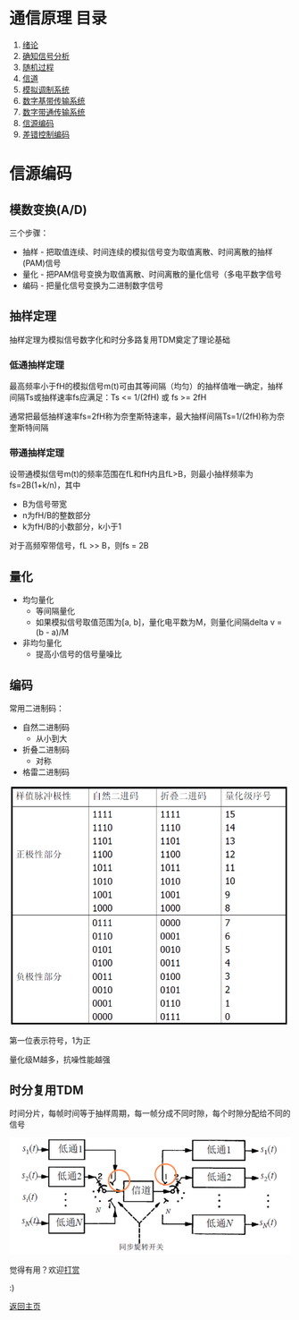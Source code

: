 # 通信原理 目录

1. [绪论](1.md)
2. [确知信号分析](2.md)
3. [随机过程](3.md)
4. [信道](4.md)
5. [模拟调制系统](5.md)
6. [数字基带传输系统](6.md)
7. [数字带通传输系统](7.md)
8. [信源编码](8.md)
9. [差错控制编码](9.md)


# 信源编码

## 模数变换(A/D)

三个步骤：
- 抽样 - 把取值连续、时间连续的模拟信号变为取值离散、时间离散的抽样(PAM)信号
- 量化 - 把PAM信号变换为取值离散、时间离散的量化信号（多电平数字信号
- 编码 - 把量化信号变换为二进制数字信号

## 抽样定理

抽样定理为模拟信号数字化和时分多路复用TDM奠定了理论基础

### 低通抽样定理

最高频率小于fH的模拟信号m(t)可由其等间隔（均匀）的抽样值唯一确定，抽样间隔Ts或抽样速率fs应满足：Ts <= 1/(2fH) 或 fs >= 2fH

通常把最低抽样速率fs=2fH称为奈奎斯特速率，最大抽样间隔Ts=1/(2fH)称为奈奎斯特间隔

### 带通抽样定理

设带通模拟信号m(t)的频率范围在fL和fH内且fL>B，则最小抽样频率为fs=2B(1+k/n)，其中
- B为信号带宽
- n为fH/B的整数部分
- k为fH/B的小数部分，k小于1

对于高频窄带信号，fL >> B，则fs = 2B

## 量化

- 均匀量化
  - 等间隔量化
  - 如果模拟信号取值范围为[a, b]，量化电平数为M，则量化间隔delta v = (b - a)/M
- 非均匀量化
  - 提高小信号的信号量噪比

## 编码

常用二进制码：
- 自然二进制码
  - 从小到大
- 折叠二进制码
  - 对称
- 格雷二进制码

![8-1](img/8-1.png)

第一位表示符号，1为正

量化级M越多，抗噪性能越强

## 时分复用TDM

时间分片，每帧时间等于抽样周期，每一帧分成不同时隙，每个时隙分配给不同的信号

![8-2](img/8-2.png)


觉得有用？欢迎[打赏](../../../donate.md)

:)

[返回主页](../../../index.md)